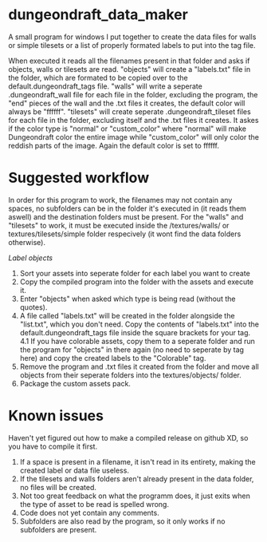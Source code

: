 # dungeondraft_data_maker
A small program for windows I put together to create the data files for walls or simple tilesets or a list of properly formated labels to put into the tag file.

When executed it reads all the filenames present in that folder and asks if objects, walls or tilesets are read.
  "objects" will create a "labels.txt" file in the folder, which are formated to be copied over to the default.dungeondraft_tags file.
  "walls" will write a seperate .dungeondraft_wall file for each file in the folder, excluding the program, the "end" pieces of the wall and the .txt files it creates, the default color will always be "ffffff".
  "tilesets" will create seperate .dungeondraft_tileset files for each file in the folder, excluding itself and the .txt files it creates. It askes if the color type is "normal" or "custom_color" where "normal" will make Dungeondraft color the entire image while "custom_color" will only color the reddish parts of the image. Again the default color is set to ffffff.

# Suggested workflow
In order for this program to work, the filenames may not contain any spaces, no subfolders can be in the folder it's executed in (it reads them aswell) and the destination folders must be present. For the "walls" and "tilesets" to work, it must be executed inside the /textures/walls/ or textures/tilesets/simple folder respecively (it wont find the data folders otherwise).
  
  *Label objects*
  1. Sort your assets into seperate folder for each label you want to create
  2. Copy the compiled program into the folder with the assets and execute it.
  3. Enter "objects" when asked which type is being read (without the quotes).
  4. A file called "labels.txt" will be created in the folder alongside the "list.txt", which you don't need.
     Copy the contents of "labels.txt" into the default.dungeondraft_tags file inside the square brackets for your tag.
  4.1 If you have colorable assets, copy them to a seperate folder and run the program for "objects" in there again (no need to seperate by tag here) and copy the created labels to the "Colorable" tag.
  5. Remove the program and .txt files it created from the folder and move all objects from their seperate folders into the textures/objects/ folder.
  6. Package the custom assets pack.
 
  
   


# Known issues
Haven't yet figured out how to make a compiled release on github XD, so you have to compile it first.
1. If a space is present in a filename, it isn't read in its entirety, making the created label or data file useless.
2. If the tilesets and walls folders aren't already present in the data folder, no files will be created.
3. Not too great feedback on what the programm does, it just exits when the type of asset to be read is spelled wrong.
4. Code does not yet contain any comments.
5. Subfolders are also read by the program, so it only works if no subfolders are present.
